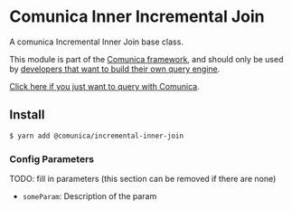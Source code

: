 # Comunica Inner Incremental Join

A comunica Incremental Inner Join base class.

This module is part of the [Comunica framework](https://github.com/comunica/comunica),
and should only be used by [developers that want to build their own query engine](https://comunica.dev/docs/modify/).

[Click here if you just want to query with Comunica](https://comunica.dev/docs/query/).

## Install

```bash
$ yarn add @comunica/incremental-inner-join
```

### Config Parameters

TODO: fill in parameters (this section can be removed if there are none)

* `someParam`: Description of the param
